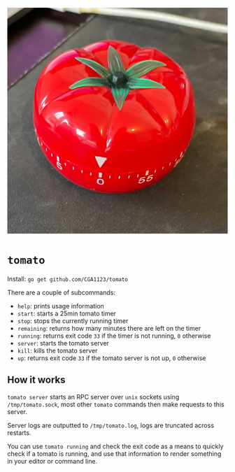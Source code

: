 ![tomato](images/tomato.jpg)

# `tomato`

Install: `go get github.com/CGA1123/tomato`

There are a couple of subcommands:

- `help`: prints usage information
- `start`: starts a 25min tomato timer
- `stop`: stops the currently running timer
- `remaining`: returns how many minutes there are left on the timer
- `running`: returns exit code `33` if the timer is not running, `0` otherwise
- `server`: starts the tomato server
- `kill`: kills the tomato server
- `up`: returns exit code `33` if the tomato server is not up, `0` otherwise

## How it works

`tomato server` starts an RPC server over `unix` sockets using
`/tmp/tomato.sock`, most other `tomato` commands then make requests to this
server.

Server logs are outputted to `/tmp/tomato.log`, logs are truncated across
restarts.

You can use `tomato running` and check the exit code as a means to quickly
check if a tomato is running, and use that information to render something in
your editor or command line.
